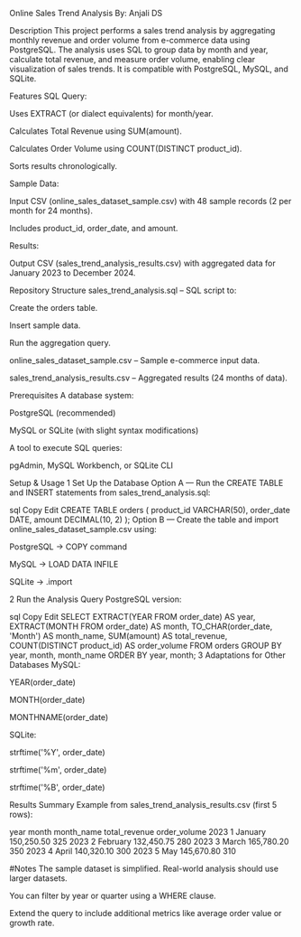 Online Sales Trend Analysis
By: Anjali DS

Description
This project performs a sales trend analysis by aggregating monthly revenue and order volume from e-commerce data using PostgreSQL.
The analysis uses SQL to group data by month and year, calculate total revenue, and measure order volume, enabling clear visualization of sales trends.
It is compatible with PostgreSQL, MySQL, and SQLite.

Features
SQL Query:

Uses EXTRACT (or dialect equivalents) for month/year.

Calculates Total Revenue using SUM(amount).

Calculates Order Volume using COUNT(DISTINCT product_id).

Sorts results chronologically.

Sample Data:

Input CSV (online_sales_dataset_sample.csv) with 48 sample records (2 per month for 24 months).

Includes product_id, order_date, and amount.

Results:

Output CSV (sales_trend_analysis_results.csv) with aggregated data for January 2023 to December 2024.

Repository Structure
sales_trend_analysis.sql – SQL script to:

Create the orders table.

Insert sample data.

Run the aggregation query.

online_sales_dataset_sample.csv – Sample e-commerce input data.

sales_trend_analysis_results.csv – Aggregated results (24 months of data).

Prerequisites
A database system:

PostgreSQL (recommended)

MySQL or SQLite (with slight syntax modifications)

A tool to execute SQL queries:

pgAdmin, MySQL Workbench, or SQLite CLI

Setup & Usage
1️ Set Up the Database
Option A — Run the CREATE TABLE and INSERT statements from sales_trend_analysis.sql:

sql
Copy
Edit
CREATE TABLE orders (
    product_id VARCHAR(50),
    order_date DATE,
    amount DECIMAL(10, 2)
);
Option B — Create the table and import online_sales_dataset_sample.csv using:

PostgreSQL → COPY command

MySQL → LOAD DATA INFILE

SQLite → .import

2️ Run the Analysis Query
PostgreSQL version:

sql
Copy
Edit
SELECT 
    EXTRACT(YEAR FROM order_date) AS year,
    EXTRACT(MONTH FROM order_date) AS month,
    TO_CHAR(order_date, 'Month') AS month_name,
    SUM(amount) AS total_revenue,
    COUNT(DISTINCT product_id) AS order_volume
FROM orders
GROUP BY year, month, month_name
ORDER BY year, month;
3️ Adaptations for Other Databases
MySQL:

YEAR(order_date)

MONTH(order_date)

MONTHNAME(order_date)

SQLite:

strftime('%Y', order_date)

strftime('%m', order_date)

strftime('%B', order_date)

Results Summary
Example from sales_trend_analysis_results.csv (first 5 rows):

year	month	month_name	total_revenue	order_volume
2023	1	January	150,250.50	325
2023	2	February	132,450.75	280
2023	3	March	165,780.20	350
2023	4	April	140,320.10	300
2023	5	May	145,670.80	310
    
#Notes
The sample dataset is simplified. Real-world analysis should use larger datasets.

You can filter by year or quarter using a WHERE clause.

Extend the query to include additional metrics like average order value or growth rate.

